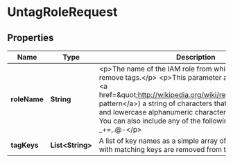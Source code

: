 

# UntagRoleRequest


## Properties

| Name | Type | Description | Notes |
|------------ | ------------- | ------------- | -------------|
|**roleName** | **String** | &lt;p&gt;The name of the IAM role from which you want to remove tags.&lt;/p&gt; &lt;p&gt;This parameter accepts (through its &lt;a href&#x3D;\&quot;http://wikipedia.org/wiki/regex\&quot;&gt;regex pattern&lt;/a&gt;) a string of characters that consist of upper and lowercase alphanumeric characters with no spaces. You can also include any of the following characters: _+&#x3D;,.@-&lt;/p&gt; |  |
|**tagKeys** | **List&lt;String&gt;** | A list of key names as a simple array of strings. The tags with matching keys are removed from the specified role. |  |



